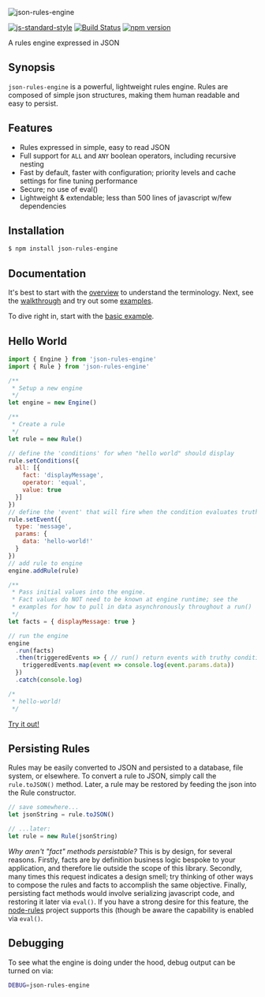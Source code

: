 ![json-rules-engine](http://i.imgur.com/MAzq7l2.png)

[![js-standard-style](https://cdn.rawgit.com/feross/standard/master/badge.svg)](https://github.com/feross/standard)
[![Build Status](https://travis-ci.org/CacheControl/json-rules-engine.svg?branch=master)](https://travis-ci.org/CacheControl/json-rules-engine)
[![npm version](https://badge.fury.io/js/json-rules-engine.svg)](https://badge.fury.io/js/json-rules-engine)

A rules engine expressed in JSON

## Synopsis

```json-rules-engine``` is a powerful, lightweight rules engine.  Rules are composed of simple json structures, making them human readable and easy to persist.

## Features

* Rules expressed in simple, easy to read JSON
* Full support for ```ALL``` and ```ANY``` boolean operators, including recursive nesting
* Fast by default, faster with configuration; priority levels and cache settings for fine tuning performance
* Secure; no use of eval()
* Lightweight & extendable; less than 500 lines of javascript w/few dependencies

## Installation

```bash
$ npm install json-rules-engine
```

## Documentation

It's best to start with the [overview](./docs/overview.md) to understand the terminology.  Next, see the [walkthrough](./docs/overview.md) and try out some [examples](./examples).

To dive right in, start with the [basic example](./examples/basic.js).

## Hello World
```js
import { Engine } from 'json-rules-engine'
import { Rule } from 'json-rules-engine'

/**
 * Setup a new engine
 */
let engine = new Engine()

/**
 * Create a rule
 */
let rule = new Rule()

// define the 'conditions' for when "hello world" should display
rule.setConditions({
  all: [{
    fact: 'displayMessage',
    operator: 'equal',
    value: true
  }]
})
// define the 'event' that will fire when the condition evaluates truthy
rule.setEvent({
  type: 'message',
  params: {
    data: 'hello-world!'
  }
})
// add rule to engine
engine.addRule(rule)

/**
 * Pass initial values into the engine.
 * Fact values do NOT need to be known at engine runtime; see the
 * examples for how to pull in data asynchronously throughout a run()
 */
let facts = { displayMessage: true }

// run the engine
engine
  .run(facts)
  .then(triggeredEvents => { // run() return events with truthy conditions
    triggeredEvents.map(event => console.log(event.params.data))
  })
  .catch(console.log)

/*
 * hello-world!
 */
```

[Try it out!](https://tonicdev.com/cachecontrol/json-rules-engine.hello-world)


## Persisting Rules

Rules may be easily converted to JSON and persisted to a database, file system, or elsewhere.  To convert a rule to JSON, simply call the ```rule.toJSON()``` method.  Later, a rule may be restored by feeding the json into the Rule constructor.

```js
// save somewhere...
let jsonString = rule.toJSON()

// ...later:
let rule = new Rule(jsonString)
```

_Why aren't "fact" methods persistable?_  This is by design, for several reasons.  Firstly, facts are by definition business logic bespoke to your application, and therefore lie outside the scope of this library.  Secondly, many times this request indicates a design smell; try thinking of other ways to compose the rules and facts to accomplish the same objective. Finally, persisting fact methods would involve serializing javascript code, and restoring it later via ``eval()``.  If you have a strong desire for this feature, the [node-rules](https://github.com/mithunsatheesh/node-rules) project supports this (though be aware the capability is enabled via ``eval()``.

## Debugging

To see what the engine is doing under the hood, debug output can be turned on via:

```bash
DEBUG=json-rules-engine
```
